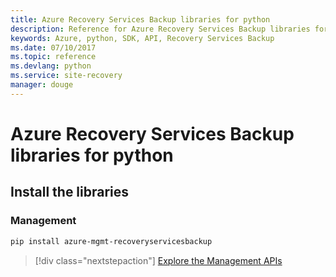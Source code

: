 ```yaml
---
title: Azure Recovery Services Backup libraries for python
description: Reference for Azure Recovery Services Backup libraries for python
keywords: Azure, python, SDK, API, Recovery Services Backup
ms.date: 07/10/2017
ms.topic: reference
ms.devlang: python
ms.service: site-recovery
manager: douge
---
```

# Azure Recovery Services Backup libraries for python

## Install the libraries


### Management

```bash
pip install azure-mgmt-recoveryservicesbackup
```
> [!div class="nextstepaction"]
> [Explore the Management APIs](/python/api/overview/azure/recoveryservicesbackup/management)

